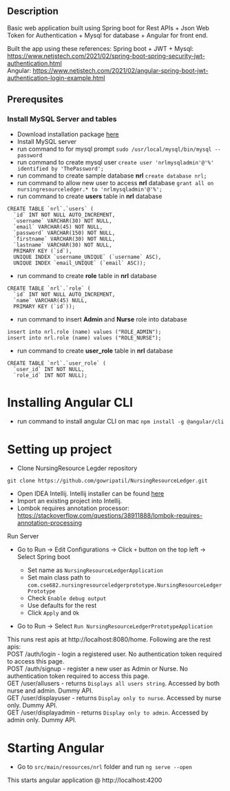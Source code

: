 ## Description

Basic web application built using Spring boot for Rest APIs + Json Web Token for Authentication + Mysql for database + 
 Angular for front end.

Built the app using these references:
Spring boot + JWT + Mysql: https://www.netjstech.com/2021/02/spring-boot-spring-security-jwt-authentication.html  
Angular: https://www.netjstech.com/2021/02/angular-spring-boot-jwt-authentication-login-example.html  

## Prerequsites 

### Install MySQL Server and tables

* Download installation package [here](https://dev.mysql.com/downloads/mysql/)
* Install MySQL server
* run command to for mysql prompt `sudo /usr/local/mysql/bin/mysql --password`
* run command to create mysql user `create user 'nrlmysqladmin'@'%'
identified by 'ThePassword';`
* run command to create sample database **nrl** `create database nrl;`
* run command to allow new user to access **nrl** database `grant
all on nursingresourceledger.* to 'nrlmysqladmin'@'%';`
* run command to create **users** table in **nrl** database
```$xslt
CREATE TABLE `nrl`.`users` (
  `id` INT NOT NULL AUTO_INCREMENT,
  `username` VARCHAR(30) NOT NULL,
  `email` VARCHAR(45) NOT NULL,
  `password` VARCHAR(150) NOT NULL,
  `firstname` VARCHAR(30) NOT NULL,
  `lastname` VARCHAR(30) NOT NULL,
  PRIMARY KEY (`id`),
  UNIQUE INDEX `username_UNIQUE` (`username` ASC),
  UNIQUE INDEX `email_UNIQUE` (`email` ASC));
```
* run command to create **role** table in **nrl** database
```$xslt
CREATE TABLE `nrl`.`role` (
  `id` INT NOT NULL AUTO_INCREMENT,
  `name` VARCHAR(45) NULL,
  PRIMARY KEY (`id`));
```
* run command to insert **Admin** and **Nurse** role into database
```$xslt
insert into nrl.role (name) values ("ROLE_ADMIN");
insert into nrl.role (name) values ("ROLE_NURSE");
```

* run command to create **user_role** table in **nrl** database
```$xslt
CREATE TABLE `nrl`.`user_role` (
  `user_id` INT NOT NULL,
  `role_id` INT NOT NULL);
```

# Installing Angular CLI

* run command to install angular CLI on mac
`npm install -g @angular/cli`


# Setting up project

* Clone NursingResource Legder repository
```
git clone https://github.com/gowripatil/NursingResourceLedger.git
```
* Open IDEA Intellij. Intellij installer can be found [here](https://www.jetbrains.com/idea/download/#section=mac)
* Import an existing project into Intellij.
* Lombok requires annotation processor: https://stackoverflow.com/questions/38911888/lombok-requires-annotation-processing


Run Server
* Go to Run -> Edit Configurations -> Click `+` button on the top left -> Select Spring boot
	* Set name as `NursingResourceLedgerApplication`
	* Set main class path to `com.cse682.nursingresourceledgerprototype.NursingResourceLedgerPrototype`
	* Check `Enable debug output`
	* Use defaults for the rest
	* Click `Apply` and `Ok`
	
* Go to Run -> Select `Run NursingResourceLedgerPrototypeApplication`

This runs rest apis at http://localhost:8080/home. Following are the rest apis:  
POST /auth/login - login a registered user. No authentication token required to access this page.    
POST /auth/signup - register a new user as Admin or Nurse. No authentication token required to access this page.    
GET /user/allusers - returns `Displays all users string`. Accessed by both nurse and admin. Dummy API.  
GET /user/displayuser - returns `Display only to nurse`. Accessed by nurse only. Dummy API.  
GET /user/displayadmin - returns `Display only to admin`. Accessed by admin only.  Dummy API.   

# Starting Angular

* Go to `src/main/resources/nrl` folder and run `ng serve --open`

This starts angular application @ http://localhost:4200

